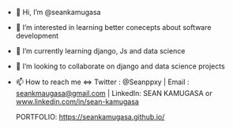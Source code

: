 - 👋 Hi, I’m @seankamugasa
- 👀 I’m interested in learning better conecepts about software development
- 🌱 I’m currently learning django, Js and data science
- 💞️ I’m looking to collaborate on django and data science projects
- 📫 How to reach me <=>
     Twitter : @Seanppxy | Email   : seankmaugasa@gmail.com | LinkedIn: SEAN KAMUGASA or www.linkedin.com/in/sean-kamugasa
     
     PORTFOLIO: https://seankamugasa.github.io/
<!---
seankamugasa/seankamugasa is a ✨ special ✨ repository because its `README.md` (this file) appears on your GitHub profile.
You can click the Preview link to take a look at your changes.
--->
